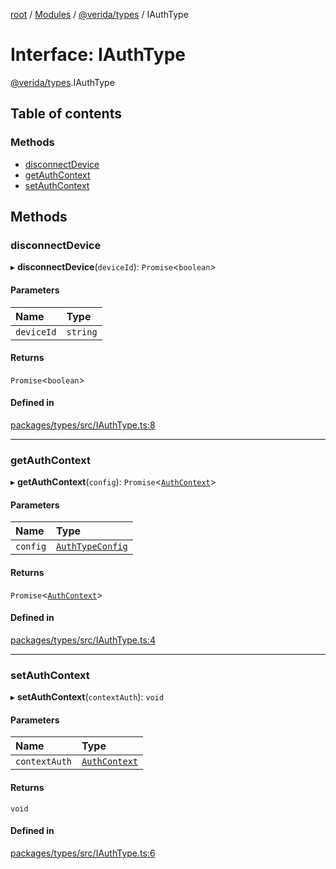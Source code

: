 [root](../README.md) / [Modules](../modules.md) / [@verida/types](../modules/verida_types.md) / IAuthType

# Interface: IAuthType

[@verida/types](../modules/verida_types.md).IAuthType

## Table of contents

### Methods

- [disconnectDevice](verida_types.IAuthType.md#disconnectdevice)
- [getAuthContext](verida_types.IAuthType.md#getauthcontext)
- [setAuthContext](verida_types.IAuthType.md#setauthcontext)

## Methods

### disconnectDevice

▸ **disconnectDevice**(`deviceId`): `Promise`<`boolean`\>

#### Parameters

| Name | Type |
| :------ | :------ |
| `deviceId` | `string` |

#### Returns

`Promise`<`boolean`\>

#### Defined in

[packages/types/src/IAuthType.ts:8](https://github.com/verida/verida-js/blob/a690f60/packages/types/src/IAuthType.ts#L8)

___

### getAuthContext

▸ **getAuthContext**(`config`): `Promise`<[`AuthContext`](verida_types.AuthContext.md)\>

#### Parameters

| Name | Type |
| :------ | :------ |
| `config` | [`AuthTypeConfig`](verida_types.AuthTypeConfig.md) |

#### Returns

`Promise`<[`AuthContext`](verida_types.AuthContext.md)\>

#### Defined in

[packages/types/src/IAuthType.ts:4](https://github.com/verida/verida-js/blob/a690f60/packages/types/src/IAuthType.ts#L4)

___

### setAuthContext

▸ **setAuthContext**(`contextAuth`): `void`

#### Parameters

| Name | Type |
| :------ | :------ |
| `contextAuth` | [`AuthContext`](verida_types.AuthContext.md) |

#### Returns

`void`

#### Defined in

[packages/types/src/IAuthType.ts:6](https://github.com/verida/verida-js/blob/a690f60/packages/types/src/IAuthType.ts#L6)
